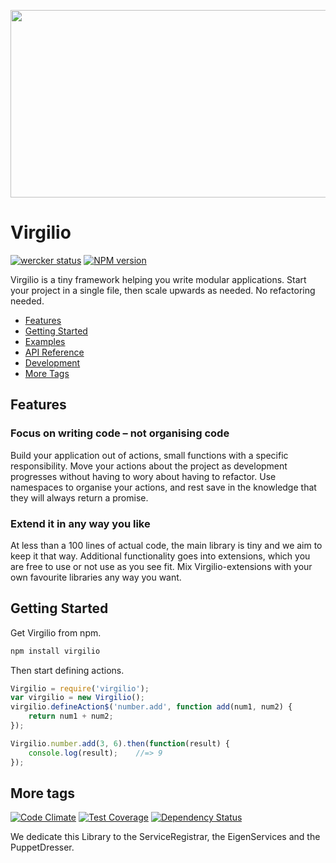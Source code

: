 <a href="https://github.com/icemobilelab/virgilio"><img src="https://raw.githubusercontent.com/icemobilelab/virgilio/master/images/virgilio.png" align="center"  height="300" width="600"/></a>

# Virgilio
[![wercker status](https://app.wercker.com/status/69a7f421e9d59612238df4e8af206558/s/master "wercker status")](https://app.wercker.com/project/bykey/69a7f421e9d59612238df4e8af206558)
[![NPM version](https://badge.fury.io/js/virgilio.svg)](http://badge.fury.io/js/virgilio)

Virgilio is a tiny framework helping you write modular applications.
Start your project in a single file, then scale upwards as needed.
No refactoring needed.

* [Features](#features)
* [Getting Started](#getting-started)
* [Examples](https://github.com/icemobilelab/virgilio/tree/master/examples)
* [API Reference](https://github.com/icemobilelab/virgilio/wiki/API)
* [Development](https://github.com/icemobilelab/virgilio/wiki/Development)
* [More Tags](#more-tags)

## Features

### Focus on writing code – not organising code
Build your application out of actions, small functions with a specific responsibility.
Move your actions about the project as development progresses without having to  wory about having to refactor.
Use namespaces to organise your actions, and rest save in the knowledge that they will always return a promise.

### Extend it in any way you like
At less than a 100 lines of actual code, the main library is tiny and we aim to keep it that way.
Additional functionality goes into extensions, which you are free to use or not use as you see fit.
Mix Virgilio-extensions with your own favourite libraries any way you want.

## Getting Started
Get Virgilio from npm.

```js
npm install virgilio
```

Then start defining actions.

```js
Virgilio = require('virgilio');
var virgilio = new Virgilio();
virgilio.defineAction$('number.add', function add(num1, num2) {
    return num1 + num2;
});

Virgilio.number.add(3, 6).then(function(result) {
    console.log(result);    //=> 9
});
```

## More tags
[![Code Climate](https://codeclimate.com/github/icemobilelab/virgilio/badges/gpa.svg)](https://codeclimate.com/github/icemobilelab/virgilio)
[![Test Coverage](https://codeclimate.com/github/icemobilelab/virgilio/badges/coverage.svg)](https://codeclimate.com/github/icemobilelab/virgilio)
[![Dependency Status](https://gemnasium.com/icemobilelab/virgilio.svg)](https://gemnasium.com/icemobilelab/virgilio)

We dedicate this Library to the ServiceRegistrar, the EigenServices and the PuppetDresser.
